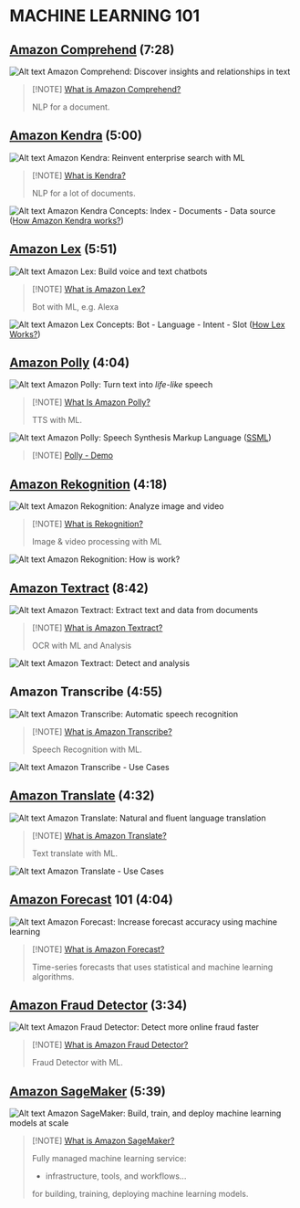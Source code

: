 # MACHINE LEARNING 101

## [Amazon Comprehend](https://aws.amazon.com/comprehend/) (7:28)

![Alt text](<images/Screenshot from 2023-10-16 12-31-42.png>)
Amazon Comprehend: Discover insights and relationships in text

> [!NOTE] [What is Amazon Comprehend?](https://docs.aws.amazon.com/comprehend/latest/dg/what-is.html)
>
> NLP for a document.

## [Amazon Kendra](https://aws.amazon.com/kendra/) (5:00)

![Alt text](<images/Screenshot from 2023-10-16 13-52-55.png>)
Amazon Kendra: Reinvent enterprise search with ML

> [!NOTE] [What is Kendra?](https://docs.aws.amazon.com/kendra/latest/dg/what-is-kendra.html)
>
> NLP for a lot of documents.

![Alt text](<images/Screenshot from 2023-10-16 13-54-16.png>)
Amazon Kendra Concepts: Index - Documents - Data source ([How Amazon Kendra works?](https://docs.aws.amazon.com/kendra/latest/dg/how-it-works.html))

## [Amazon Lex](https://aws.amazon.com/lex/) (5:51)

![Alt text](<images/Screenshot from 2023-10-16 14-05-34.png>)
Amazon Lex: Build voice and text chatbots

> [!NOTE] [What is Amazon Lex?](https://docs.aws.amazon.com/lexv2/latest/dg/what-is.html)
>
> Bot with ML, e.g. Alexa

![Alt text](<images/Screenshot from 2023-10-16 14-07-04.png>)
Amazon Lex Concepts: Bot - Language - Intent - Slot ([How Lex Works?](https://docs.aws.amazon.com/lexv2/latest/dg/how-it-works.html))

## [Amazon Polly](https://aws.amazon.com/polly/) (4:04)

![Alt text](<images/Screenshot from 2023-10-16 14-24-20.png>)
Amazon Polly: Turn text into *life-like* speech

> [!NOTE] [What Is Amazon Polly?](https://docs.aws.amazon.com/polly/latest/dg/what-is.html)
>
> TTS with ML.

![Alt text](<images/Screenshot from 2023-10-16 14-32-28.png>)
Amazon Polly: Speech Synthesis Markup Language ([SSML](https://docs.aws.amazon.com/polly/latest/dg/ssml.html))

> [!NOTE] [Polly - Demo](https://ai-service-demos.go-aws.com/polly)

## [Amazon Rekognition](https://aws.amazon.com/rekognition/) (4:18)

![Alt text](<images/Screenshot from 2023-10-16 14-41-58.png>)
Amazon Rekognition: Analyze image and video

> [!NOTE] [What is Rekognition?](https://docs.aws.amazon.com/rekognition/latest/dg/what-is.html)
>
> Image & video processing with ML

![Alt text](../2300-MACHINE_LEARNING/00_LEARNINGAIDS/AmazonRekognition.png)
Amazon Rekognition: How is work?

## [Amazon Textract](https://aws.amazon.com/textract/) (8:42)

![Alt text](<images/Screenshot from 2023-10-16 14-54-38.png>)
Amazon Textract: Extract text and data from documents

> [!NOTE] [What is Amazon Textract?](https://docs.aws.amazon.com/textract/latest/dg/what-is.html)
>
> OCR with ML and Analysis

![Alt text](<images/Screenshot from 2023-10-16 14-55-27.png>)
Amazon Textract: Detect and analysis

## Amazon Transcribe (4:55)

![Alt text](<images/Screenshot from 2023-10-16 15-24-52.png>)
Amazon Transcribe: Automatic speech recognition

> [!NOTE] [What is Amazon Transcribe?](https://docs.aws.amazon.com/transcribe/latest/dg/what-is.html)
>
> Speech Recognition with ML.

![Alt text](<images/Screenshot from 2023-10-16 15-26-59.png>)
Amazon Transcribe - Use Cases

## [Amazon Translate](https://aws.amazon.com/translate/) (4:32)

![Alt text](<images/Screenshot from 2023-10-16 15-38-15.png>)
Amazon Translate: Natural and fluent language translation

> [!NOTE] [What is Amazon Translate?](https://docs.aws.amazon.com/translate/latest/dg/what-is.html)
>
> Text translate with ML.

![Alt text](<images/Screenshot from 2023-10-16 15-39-29.png>)
Amazon Translate - Use Cases

## [Amazon Forecast](https://aws.amazon.com/forecast/) 101 (4:04)

![Alt text](<images/Screenshot from 2023-10-16 15-50-24.png>)
Amazon Forecast: Increase forecast accuracy using machine learning

> [!NOTE] [What is Amazon Forecast?](https://docs.aws.amazon.com/forecast/latest/dg/what-is-forecast.html)
>
> Time-series forecasts that uses statistical and machine learning algorithms.

## [Amazon Fraud Detector](https://aws.amazon.com/fraud-detector/) (3:34)

![Alt text](<images/Screenshot from 2023-10-16 16-04-55.png>)
Amazon Fraud Detector: Detect more online fraud faster

> [!NOTE] [What is Amazon Fraud Detector?](https://docs.aws.amazon.com/frauddetector/latest/ug/what-is-frauddetector.html)
>
> Fraud Detector with ML.

## [Amazon SageMaker](https://aws.amazon.com/sagemaker/) (5:39)

![Alt text](<images/Screenshot from 2023-10-16 16-21-04.png>)
Amazon SageMaker: Build, train, and deploy machine learning models at scale

> [!NOTE] [What is Amazon SageMaker?](https://docs.aws.amazon.com/sagemaker/latest/dg/whatis.html)
>
> Fully managed machine learning service:
>
> - infrastructure, tools, and workflows...
>
> for  building, training, deploying machine learning models.
